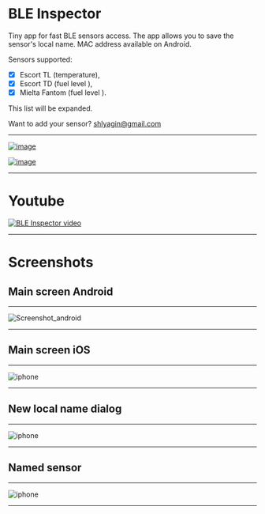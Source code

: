 # BLE Inspector
Tiny app for fast BLE sensors access.
The app allows you to save the sensor's local name.
MAC address available on Android.

Sensors supported:  
- [x] Escort TL (temperature), 
- [x] Escort TD (fuel level ), 
- [x] Mielta Fantom (fuel level ).

This list will be expanded.

Want to add your sensor? shlyagin@gmail.com

----------------------------------------------

[![image](https://user-images.githubusercontent.com/54446451/159944768-9d67f01b-6657-4abf-8b83-6af861813203.png)](https://apps.apple.com/ru/app/ble-inspector/id1615385036)


[![image](https://user-images.githubusercontent.com/54446451/159944833-5c906f5f-61c7-4b45-8715-b167915c0620.png)](https://play.google.com/store/apps/details?id=ru.shlyagin.ble_inspector)

----------------------------------------------

# Youtube

[![BLE Inspector video](https://user-images.githubusercontent.com/54446451/160629426-b4f2f567-91a1-4137-aaf8-9c9e39dcdbfe.png)](https://www.youtube.com/watch?v=K_HugO89sAk)




----------------------------------------------


# Screenshots


## Main screen Android
----------------------------------------------
![Screenshot_android](https://user-images.githubusercontent.com/54446451/158075306-cff4fd71-b7c4-4445-b730-698f2abc0142.png)

----------------------------------------------

## Main screen iOS
----------------------------------------------
![iphone](https://user-images.githubusercontent.com/54446451/158074956-2ffc388d-100b-4f37-b21a-a2cb342a5609.png)

----------------------------------------------

## New local name dialog
----------------------------------------------
![iphone](https://user-images.githubusercontent.com/54446451/158074962-93e0df6d-a60d-48d1-a8f1-12fdc8d18c2e.png)

----------------------------------------------

## Named sensor
----------------------------------------------
![iphone](https://user-images.githubusercontent.com/54446451/158074964-477bb499-57dc-4df5-ba0f-a26dfa487cc0.png)

----------------------------------------------
